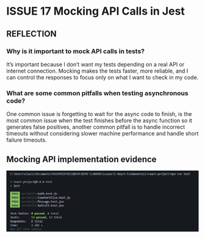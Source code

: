 # ISSUE 17 Mocking API Calls in Jest

## REFLECTION

### Why is it important to mock API calls in tests?

It’s important because I don’t want my tests depending on a real API or internet
connection. Mocking makes the tests faster, more reliable, and I can control the
responses to focus only on what I want to check in my code.

### What are some common pitfalls when testing asynchronous code?

One common issue is forgetting to wait for the async code to finish, is the most
common issue when the test finishes before the async function so it generates
false positives, another common pitfall is to handle incorrect timeouts without
considering slower machine performance and handle short failure timeouts.

## Mocking API implementation evidence

![Mocking API implementation evidence](assets/image.png)
